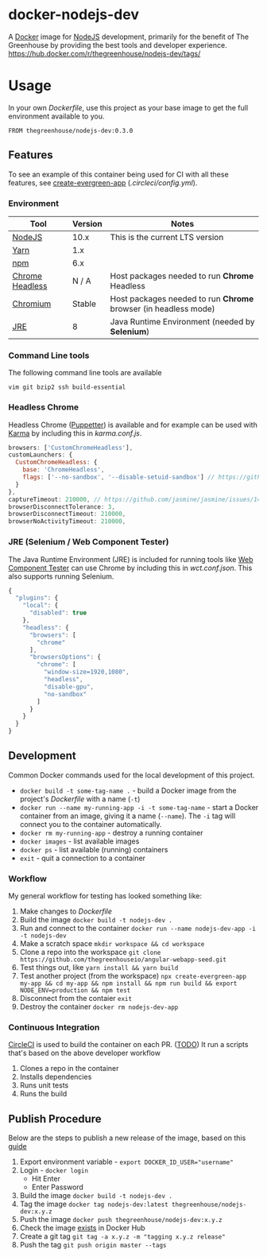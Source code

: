 # docker-nodejs-dev
A [Docker][] image for [NodeJS][] development, primarily for the benefit of The Greenhouse by providing the best tools and developer experience.
https://hub.docker.com/r/thegreenhouse/nodejs-dev/tags/

[Docker]: https://www.docker.com/
[NodeJS]: https://nodejs.org/

# Usage
In your own _Dockerfile_, use this project as your base image to get the full environment available to you.
```shell
FROM thegreenhouse/nodejs-dev:0.3.0
```

## Features
To see an example of this container being used for CI with all these features, see [create-evergreen-app](https://github.com/ProjectEvergreen/create-evergreen-app) (_.circleci/config.yml_).

### Environment
| Tool | Version | Notes |
|------|---------|-------|
| [NodeJS][] | 10.x  | This is the current LTS version |
| [Yarn][] | 1.x  |       |
| [npm][] | 6.x  |       |
| [Chrome Headless][] | N / A  |  Host packages needed to run **Chrome** Headless |
| [Chromium][] | Stable  |  Host packages needed to run **Chrome** browser (in headless mode) |
| [JRE][] | 8  |  Java Runtime Environment (needed by **Selenium**) |

[NodeJS]: https://nodejs.org/en/download/
[npm]: https://www.npmjs.com/
[Yarn]: https://yarnpkg.com/en/
[Chrome Headless]: https://developers.google.com/web/updates/2017/04/headless-chrome
[Chromium]: https://www.chromium.org/
[JRE]: http://www.oracle.com/technetwork/java/javase/downloads/jre8-downloads-2133155.html

### Command Line tools
The following command line tools are available
```shell
vim git bzip2 ssh build-essential
```

### Headless Chrome
Headless Chrome ([Puppetter]()) is available and for example can be used with [Karma](https://karma-runner.github.io/) by including this in _karma.conf.js_.

```javascript
browsers: ['CustomChromeHeadless'],
customLaunchers: {
  CustomChromeHeadless: {
    base: 'ChromeHeadless',
    flags: ['--no-sandbox', '--disable-setuid-sandbox'] // https://github.com/Googlechrome/puppeteer/issues/290#issuecomment-322852784
  }
},
captureTimeout: 210000, // https://github.com/jasmine/jasmine/issues/1413#issuecomment-334247097
browserDisconnectTolerance: 3,
browserDisconnectTimeout: 210000,
browserNoActivityTimeout: 210000,
```

### JRE (Selenium / Web Component Tester)
The Java Runtime Environment (JRE) is included for running tools like [Web Component Tester](https://github.com/Polymer/tools/tree/master/packages/web-component-tester#custom-environments) can use Chrome by including this in _wct.conf.json_.  This also supports running Selenium.

```javascript
{
  "plugins": {
    "local": {
      "disabled": true
    },
    "headless": {
      "browsers": [
        "chrome"
      ],
      "browsersOptions": {
        "chrome": [
          "window-size=1920,1080",
          "headless",
          "disable-gpu",
          "no-sandbox"
        ]
      }
    }
  }
}
```

## Development
Common Docker commands used for the local development of this project.

- `docker build -t some-tag-name .` - build a Docker image from the project's _Dockerfile_ with a name (`-t`)
- `docker run --name my-running-app -i -t some-tag-name` - start a Docker container from an image, giving it a name (`--name`).  The `-i` tag will connect you to the container automatically.
- `docker rm my-running-app` - destroy a running container
- `docker images` - list available images
- `docker ps` - list available (running) containers
- `exit` - quit a connection to a container

### Workflow
My general workflow for testing has looked something like:
1. Make changes to _Dockerfile_
1. Build the image `docker build -t nodejs-dev .`
1. Run and connect to the container `docker run --name nodejs-dev-app -i -t nodejs-dev`
1. Make a scratch space `mkdir workspace && cd workspace`
1. Clone a repo into the workspace `git clone https://github.com/thegreenhouseio/angular-webapp-seed.git`
1. Test things out, like `yarn install && yarn build`
1. Test another project (from the workspace) `npx create-evergreen-app my-app && cd my-app && npm install && npm run build && export NODE_ENV=production && npm test`
1. Disconnect from the contaier `exit`
1. Destroy the container `docker rm nodejs-dev-app`

### Continuous Integration
[CircleCI](https://circleci.com/) is used to build the container on each PR.  ([TODO](https://github.com/thegreenhouseio/docker-nodejs-dev/issues/18)) It run a scripts that's based on the above developer workflow
1. Clones a repo in the container
1. Installs dependencies
1. Runs unit tests
1. Runs the build

## Publish Procedure
Below are the steps to publish a new release of the image, based on this [guide](https://docs.docker.com/docker-cloud/builds/push-images/)

1. Export environment variable - `export DOCKER_ID_USER="username"`
1. Login - `docker login`
   * Hit Enter
   * Enter Password
1. Build the image `docker build -t nodejs-dev .`
1. Tag the image `docker tag nodejs-dev:latest thegreenhouse/nodejs-dev:x.y.z`
1. Push the image `docker push thegreenhouse/nodejs-dev:x.y.z`
1. Check the image [exists](https://hub.docker.com/r/thegreenhouse/nodejs-dev/tags/) in Docker Hub
1. Create a git tag `git tag -a x.y.z -m "tagging x.y.z release"`
1. Push the tag `git push origin master --tags`

